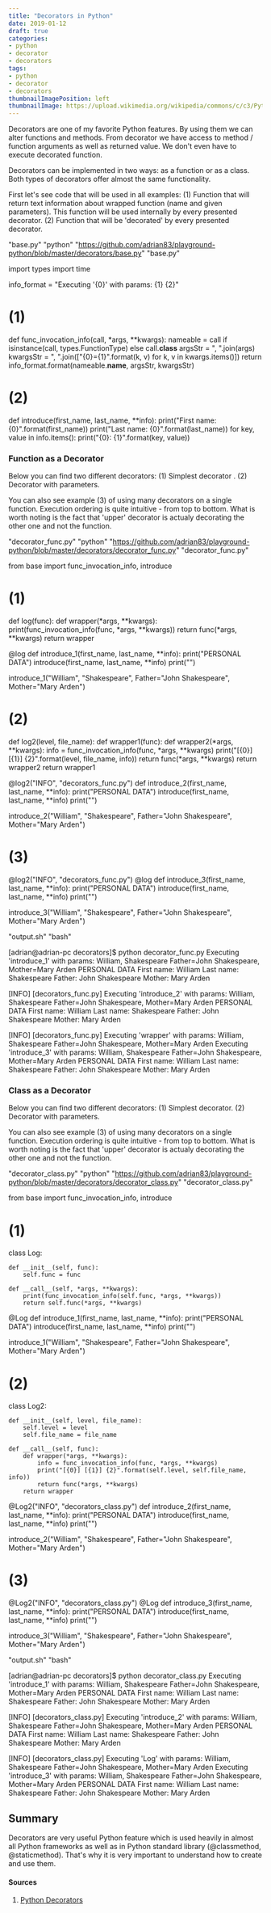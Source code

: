 ```yaml
---
title: "Decorators in Python"
date: 2019-01-12
draft: true
categories:
- python
- decorator
- decorators
tags:
- python
- decorator
- decorators
thumbnailImagePosition: left
thumbnailImage: https://upload.wikimedia.org/wikipedia/commons/c/c3/Python-logo-notext.svg
---
```


Decorators are one of my favorite Python features. 
By using them we can alter functions and methods. From decorator we have access to method / function arguments as well as returned value. We don't even have to execute decorated function. 
<!--more-->

Decorators can be implemented in two ways: as a function or as a class. Both types of decorators offer almost the same functionality. 

First let's see code that will be used in all examples:
(1) Function that will return text information about wrapped function (name and given parameters). This function will be used internally by every presented decorator.
(2) Function that will be 'decorated' by every presented decorator.


 "base.py" "python" "https://github.com/adrian83/playground-python/blob/master/decorators/base.py" "base.py" 

import types
import time

info_format = "Executing '{0}' with params: {1} {2}"

# (1)
def func_invocation_info(call, *args, **kwargs):
    nameable = call if isinstance(call, types.FunctionType) else call.__class__
    argsStr = ", ".join(args)
    kwargsStr = ", ".join(["{0}={1}".format(k, v) for k, v in kwargs.items()])
    return info_format.format(nameable.__name__, argsStr, kwargsStr)

# (2)
def introduce(first_name, last_name, **info):
    print("First name: {0}".format(first_name))
    print("Last name: {0}".format(last_name))
    for key, value in info.items():
        print("{0}: {1}".format(key, value))




### Function as a Decorator

Below you can find two different decorators:
(1) Simplest decorator . 
(2) Decorator with parameters.

You can also see example (3) of using many decorators on a single function. Execution ordering is quite intuitive - from top to bottom. What is worth noting is the fact that 'upper' decorator is actualy decorating the other one and not the function.


"decorator_func.py" "python" "https://github.com/adrian83/playground-python/blob/master/decorators/decorator_func.py" "decorator_func.py" 

from base import func_invocation_info, introduce

# (1)
def log(func):
    def wrapper(*args, **kwargs):
        print(func_invocation_info(func, *args, **kwargs))
        return func(*args, **kwargs)
    return wrapper


@log
def introduce_1(first_name, last_name, **info):
    print("PERSONAL DATA")
    introduce(first_name, last_name, **info)
    print("")


introduce_1("William", "Shakespeare", Father="John Shakespeare",
            Mother="Mary Arden")

# (2)
def log2(level, file_name):
    def wrapper1(func):
        def wrapper2(*args, **kwargs):
            info = func_invocation_info(func, *args, **kwargs)
            print("[{0}] [{1}] {2}".format(level, file_name, info))
            return func(*args, **kwargs)
        return wrapper2
    return wrapper1


@log2("INFO", "decorators_func.py")
def introduce_2(first_name, last_name, **info):
    print("PERSONAL DATA")
    introduce(first_name, last_name, **info)
    print("")


introduce_2("William", "Shakespeare", Father="John Shakespeare",
            Mother="Mary Arden")


# (3)
@log2("INFO", "decorators_func.py")
@log
def introduce_3(first_name, last_name, **info):
    print("PERSONAL DATA")
    introduce(first_name, last_name, **info)
    print("")


introduce_3("William", "Shakespeare", Father="John Shakespeare",
            Mother="Mary Arden")





"output.sh" "bash" 

[adrian@adrian-pc decorators]$ python decorator_func.py 
Executing 'introduce_1' with params: William, Shakespeare Father=John Shakespeare, Mother=Mary Arden
PERSONAL DATA
First name: William
Last name: Shakespeare
Father: John Shakespeare
Mother: Mary Arden

[INFO] [decorators_func.py] Executing 'introduce_2' with params: William, Shakespeare Father=John Shakespeare, Mother=Mary Arden
PERSONAL DATA
First name: William
Last name: Shakespeare
Father: John Shakespeare
Mother: Mary Arden

[INFO] [decorators_func.py] Executing 'wrapper' with params: William, Shakespeare Father=John Shakespeare, Mother=Mary Arden
Executing 'introduce_3' with params: William, Shakespeare Father=John Shakespeare, Mother=Mary Arden
PERSONAL DATA
First name: William
Last name: Shakespeare
Father: John Shakespeare
Mother: Mary Arden




### Class as a Decorator


Below you can find two different decorators:
(1) Simplest decorator. 
(2) Decorator with parameters.

You can also see example (3) of using many decorators on a single function. Execution ordering is quite intuitive - from top to bottom. What is worth noting is the fact that 'upper' decorator is actualy decorating the other one and not the function.


"decorator_class.py" "python" "https://github.com/adrian83/playground-python/blob/master/decorators/decorator_class.py" "decorator_class.py" 

from base import func_invocation_info, introduce

# (1)
class Log:

    def __init__(self, func):
        self.func = func

    def __call__(self, *args, **kwargs):
        print(func_invocation_info(self.func, *args, **kwargs))
        return self.func(*args, **kwargs)


@Log
def introduce_1(first_name, last_name, **info):
    print("PERSONAL DATA")
    introduce(first_name, last_name, **info)
    print("")


introduce_1("William", "Shakespeare", Father="John Shakespeare",
            Mother="Mary Arden")

# (2)
class Log2:

    def __init__(self, level, file_name):
        self.level = level
        self.file_name = file_name

    def __call__(self, func):
        def wrapper(*args, **kwargs):
            info = func_invocation_info(func, *args, **kwargs)
            print("[{0}] [{1}] {2}".format(self.level, self.file_name, info))
            return func(*args, **kwargs)
        return wrapper


@Log2("INFO", "decorators_class.py")
def introduce_2(first_name, last_name, **info):
    print("PERSONAL DATA")
    introduce(first_name, last_name, **info)
    print("")


introduce_2("William", "Shakespeare", Father="John Shakespeare",
            Mother="Mary Arden")

# (3)
@Log2("INFO", "decorators_class.py")
@Log
def introduce_3(first_name, last_name, **info):
    print("PERSONAL DATA")
    introduce(first_name, last_name, **info)
    print("")


introduce_3("William", "Shakespeare", Father="John Shakespeare",
            Mother="Mary Arden")




"output.sh" "bash" 

[adrian@adrian-pc decorators]$ python decorator_class.py 
Executing 'introduce_1' with params: William, Shakespeare Father=John Shakespeare, Mother=Mary Arden
PERSONAL DATA
First name: William
Last name: Shakespeare
Father: John Shakespeare
Mother: Mary Arden

[INFO] [decorators_class.py] Executing 'introduce_2' with params: William, Shakespeare Father=John Shakespeare, Mother=Mary Arden
PERSONAL DATA
First name: William
Last name: Shakespeare
Father: John Shakespeare
Mother: Mary Arden

[INFO] [decorators_class.py] Executing 'Log' with params: William, Shakespeare Father=John Shakespeare, Mother=Mary Arden
Executing 'introduce_3' with params: William, Shakespeare Father=John Shakespeare, Mother=Mary Arden
PERSONAL DATA
First name: William
Last name: Shakespeare
Father: John Shakespeare
Mother: Mary Arden





## Summary
Decorators are very useful Python feature which is used heavily in almost all Python frameworks as well as in Python standard library (@classmethod, @staticmethod). That's why it is very important to understand how to create and use them.


#### Sources
1. [Python Decorators](https://wiki.python.org/moin/PythonDecorators)